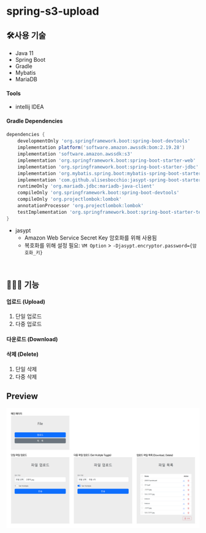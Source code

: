 # spring-s3-upload

## 🛠️사용 기술

- Java 11
- Spring Boot
- Gradle
- Mybatis
- MariaDB

#### Tools
- intellij IDEA

#### Gradle Dependencies
``` gradle
dependencies {
    developmentOnly 'org.springframework.boot:spring-boot-devtools'
    implementation platform('software.amazon.awssdk:bom:2.19.28')
    implementation 'software.amazon.awssdk:s3'
    implementation 'org.springframework.boot:spring-boot-starter-web'
    implementation 'org.springframework.boot:spring-boot-starter-jdbc'
    implementation 'org.mybatis.spring.boot:mybatis-spring-boot-starter:2.2.2'
    implementation 'com.github.ulisesbocchio:jasypt-spring-boot-starter:3.0.5'
    runtimeOnly 'org.mariadb.jdbc:mariadb-java-client'
    compileOnly 'org.springframework.boot:spring-boot-devtools'
    compileOnly 'org.projectlombok:lombok'
    annotationProcessor 'org.projectlombok:lombok'
    testImplementation 'org.springframework.boot:spring-boot-starter-test'
}
```
* jasypt 
   * Amazon Web Service Secret Key 암호화를 위해 사용됨
   * 복호화를 위해 설정 필요: `VM Option` > `-Djasypt.encryptor.password={암호화_키}`

<br>

## 👩🏻‍💻 기능
#### 업로드 (Upload)
1. 단일 업로드 
2. 다중 업로드
#### 다운로드 (Download)
#### 삭제 (Delete)
1. 단일 삭제
2. 다중 삭제

## Preview
![preview image](./docs/file-upload-previews.jpg)